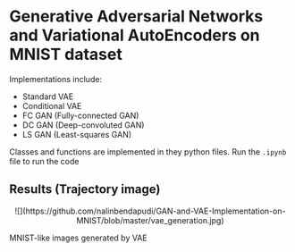 # Generative Adversarial Networks and Variational AutoEncoders on MNIST dataset

Implementations include:
- Standard VAE
- Conditional VAE
- FC GAN (Fully-connected GAN)
- DC GAN (Deep-convoluted GAN)
- LS GAN (Least-squares GAN)

Classes and functions are implemented in they python files. Run the `.ipynb` file to run the code

## Results (Trajectory image)

<p align="center">
  ![](https://github.com/nalinbendapudi/GAN-and-VAE-Implementation-on-MNIST/blob/master/vae_generation.jpg)
  
  MNIST-like images generated by VAE
</p>
